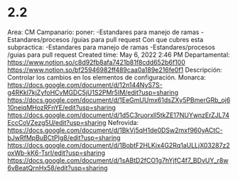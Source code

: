 # 2.2

Area: CM
Campanario: poner:
-Estandares para manejo de ramas
-Estandares/procesos /guias para pull request
Con que cubres esta subpractica: -Estandares para manejo de ramas
-Estandares/procesos /guias para pull request
Created time: May 6, 2022 2:46 PM
Departamental: https://www.notion.so/c8d92fb8afa7421b81f8cdd652b6f100 
https://www.notion.so/bf25946982ff489caa0a189e216fe0f1 
Descripción: Controlar los cambios en los elementos de configuración.
Monarca: https://docs.google.com/document/d/12n144NyS7S-g4RKkl7kjZyfoHCvMGDC5jU1S2PMr5IM/edit?usp=sharing
https://docs.google.com/document/d/1EeGmUUmx61dsZXy5PBmerGRb_oj610neiqMHozRFnYE/edit?usp=sharing
https://docs.google.com/document/d/1d5C3ruorxlI5tkZE17NUYwnzErZJL74EccCoVZezg5U/edit?usp=sharing
Nefrovida: https://docs.google.com/document/d/1BkVj5qH1de0DSw2mxf960yACtC-bJwRfMpBuBCtPIg8/edit?usp=sharing
https://docs.google.com/document/d/1BobtF2HLKjx4G2Rq1aULLjX03287z2oxWb-kK6-TsrI/edit?usp=sharing
https://docs.google.com/document/d/1sABtD2fCO1g7hYjfC4f7_BDvUY_r8w6vBeatQrnHx58/edit?usp=sharing